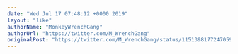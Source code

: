 ```yaml
---
date: "Wed Jul 17 07:48:12 +0000 2019"
layout: "like"
authorName: "MonkeyWrenchGang"
authorUrl: "https://twitter.com/M_WrenchGang"
originalPost: "https://twitter.com/M_WrenchGang/status/1151398177247059968"
---
```

